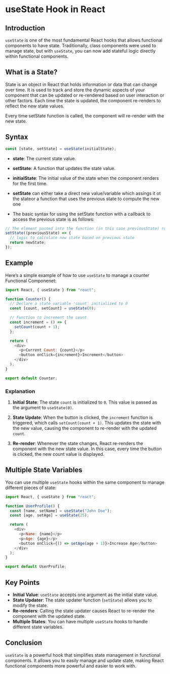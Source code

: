 # useState Hook in React

## Introduction

`useState` is one of the most fundamental React hooks that allows functional components to have state. Traditionally, class components were used to manage state, but with `useState`, you can now add stateful logic directly within functional components.

## What is a State?

State is an object in React that holds information or data that can change over time. It is used to track and store the dynamic aspects of your component that can be updated or re-rendered based on user interaction or other factors. Each time the state is updated, the component re-renders to reflect the new state values.

Every time setState function is called, the component will re-render with the new state.

## Syntax

```js
const [state, setState] = useState(initialState);
```

- **state**: The current state value.
- **setState**: A function that updates the state value.
- **initialState**: The initial value of the state when the component renders for the first time.

- **setState** can either take a direct new value/variable which assings it ot the stateor a function that uses the previous state to compute the new one

- The basic syntax for using the setState function with a callback to access the previous state is as follows:

```js
// The element passed into the function (in this case previousState) represents the current state that will be used to compute the new state value.
setState((previousState) => {
  // logic to calculate new state based on previous state
  return newState;
});
```

## Example

Here’s a simple example of how to use `useState` to manage a counter Functional Componenet:

```js
import React, { useState } from "react";

function Counter() {
  // Declare a state variable 'count' initialized to 0
  const [count, setCount] = useState(0);

  // Function to increment the count
  const increment = () => {
    setCount(count + 1);
  };

  return (
    <div>
      <p>Current Count: {count}</p>
      <button onClick={increment}>Increment</button>
    </div>
  );
}

export default Counter;
```

### Explanation

1. **Initial State**:
   The state `count` is initialized to `0`. This value is passed as the argument to `useState(0)`.

2. **State Update**:
   When the button is clicked, the `increment` function is triggered, which calls `setCount(count + 1)`. This updates the state with the new value, causing the component to re-render with the updated `count`.

3. **Re-render**:
   Whenever the state changes, React re-renders the component with the new state value. In this case, every time the button is clicked, the new count value is displayed.

## Multiple State Variables

You can use multiple `useState` hooks within the same component to manage different pieces of state:

```js
import React, { useState } from "react";

function UserProfile() {
  const [name, setName] = useState("John Doe");
  const [age, setAge] = useState(25);

  return (
    <div>
      <p>Name: {name}</p>
      <p>Age: {age}</p>
      <button onClick={() => setAge(age + 1)}>Increase Age</button>
    </div>
  );
}

export default UserProfile;
```

## Key Points

- **Initial Value**: `useState` accepts one argument as the initial state value.
- **State Updater**: The state updater function (`setState`) allows you to modify the state.
- **Re-renders**: Calling the state updater causes React to re-render the component with the updated state.
- **Multiple States**: You can have multiple `useState` hooks to handle different state variables.

## Conclusion

`useState` is a powerful hook that simplifies state management in functional components. It allows you to easily manage and update state, making React functional components more powerful and easier to work with.
